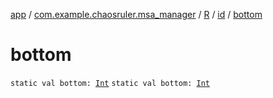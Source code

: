 [app](../../../index.md) / [com.example.chaosruler.msa_manager](../../index.md) / [R](../index.md) / [id](index.md) / [bottom](.)

# bottom

`static val bottom: `[`Int`](https://kotlinlang.org/api/latest/jvm/stdlib/kotlin/-int/index.html)
`static val bottom: `[`Int`](https://kotlinlang.org/api/latest/jvm/stdlib/kotlin/-int/index.html)